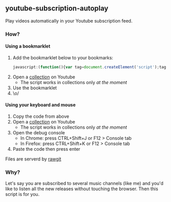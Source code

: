 ## youtube-subscription-autoplay
Play videos automatically in your Youtube subscription feed.

### How?
#### Using a bookmarklet
1. Add the bookmarklet below to your bookmarks:
    ```javascript
    javascript:(function(){var tag=document.createElement('script');tag.src='https://cdn.rawgit.com/slapec/yt-subscription-autoplay/master/dist/yt-subscription-autoplay.min.js';document.body.appendChild(tag)})()
    ```
2. Open a [collection](https://support.google.com/youtube/answer/3123405) on Youtube
    - The script works in collections only *at the moment*
3. Use the bookmarklet
4. \o/

#### Using your keyboard and mouse
1. Copy the code from above
2. Open a [collection](https://support.google.com/youtube/answer/3123405) on Youtube
    - The script works in collections only *at the moment*
3. Open the debug console
    - In Chrome: press CTRL+Shift+J or F12 > Console tab
    - In Firefox: press CTRL+Shift+K or F12 > Console tab
4. Paste the code then press enter

Files are serverd by [rawgit](https://rawgit.com)

### Why?
Let's say you are subscribed to several music channels (like me) and you'd like to listen all the new releases without touching the browser. Then this script is for you.